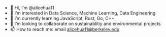 - 👋 Hi, I’m @alicehua11
- 👀 I’m interested in Data Science, Machine Learning, Data Engineering
- 🌱 I’m currently learning JavaScript, Rust, Go, C++
- 💞️ I’m looking to collaborate on sustainablitiy and environmental projects 
- 📫 How to reach me: email alicehua11@berkeley.edu
